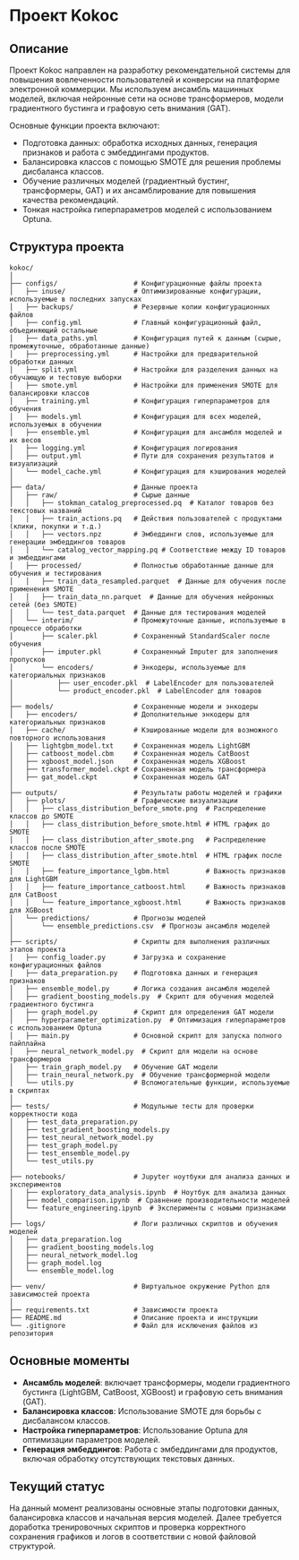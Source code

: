 # Проект Kokoc

## Описание

Проект Kokoc направлен на разработку рекомендательной системы для повышения вовлеченности пользователей и конверсии на платформе электронной коммерции. Мы используем ансамбль машинных моделей, включая нейронные сети на основе трансформеров, модели градиентного бустинга и графовую сеть внимания (GAT).

Основные функции проекта включают:
- Подготовка данных: обработка исходных данных, генерация признаков и работа с эмбеддингами продуктов.
- Балансировка классов с помощью SMOTE для решения проблемы дисбаланса классов.
- Обучение различных моделей (градиентный бустинг, трансформеры, GAT) и их ансамблирование для повышения качества рекомендаций.
- Тонкая настройка гиперпараметров моделей с использованием Optuna.

## Структура проекта
```
kokoc/
│
├── configs/                   # Конфигурационные файлы проекта
│   ├── inuse/                 # Оптимизированные конфигурации, используемые в последних запусках
│   ├── backups/               # Резервные копии конфигурационных файлов
│   ├── config.yml             # Главный конфигурационный файл, объединяющий остальные
│   ├── data_paths.yml         # Конфигурация путей к данным (сырые, промежуточные, обработанные данные)
│   ├── preprocessing.yml      # Настройки для предварительной обработки данных
│   ├── split.yml              # Настройки для разделения данных на обучающую и тестовую выборки
│   ├── smote.yml              # Настройки для применения SMOTE для балансировки классов
│   ├── training.yml           # Конфигурация гиперпараметров для обучения
│   ├── models.yml             # Конфигурация для всех моделей, используемых в обучении
│   ├── ensemble.yml           # Конфигурация для ансамбля моделей и их весов
│   ├── logging.yml            # Конфигурация логирования
│   ├── output.yml             # Пути для сохранения результатов и визуализаций
│   └── model_cache.yml        # Конфигурация для кэширования моделей
│
├── data/                      # Данные проекта
│   ├── raw/                   # Сырые данные
│   │   ├── stokman_catalog_preprocessed.pq  # Каталог товаров без текстовых названий
│   │   ├── train_actions.pq   # Действия пользователей с продуктами (клики, покупки и т.д.)
│   │   ├── vectors.npz        # Эмбеддинги слов, используемые для генерации эмбеддингов товаров
│   │   └── catalog_vector_mapping.pq # Соответствие между ID товаров и эмбеддингами
│   ├── processed/             # Полностью обработанные данные для обучения и тестирования
│   │   ├── train_data_resampled.parquet  # Данные для обучения после применения SMOTE
│   │   ├── train_data_nn.parquet  # Данные для обучения нейронных сетей (без SMOTE)
│   │   └── test_data.parquet  # Данные для тестирования моделей
│   └── interim/               # Промежуточные данные, используемые в процессе обработки
│       ├── scaler.pkl         # Сохраненный StandardScaler после обучения
│       ├── imputer.pkl        # Сохраненный Imputer для заполнения пропусков
│       └── encoders/          # Энкодеры, используемые для категориальных признаков
│           ├── user_encoder.pkl  # LabelEncoder для пользователей
│           └── product_encoder.pkl  # LabelEncoder для товаров
│
├── models/                    # Сохраненные модели и энкодеры
│   ├── encoders/              # Дополнительные энкодеры для категориальных признаков
│   ├── cache/                 # Кэшированные модели для возможного повторного использования
│   ├── lightgbm_model.txt     # Сохраненная модель LightGBM
│   ├── catboost_model.cbm     # Сохраненная модель CatBoost
│   ├── xgboost_model.json     # Сохраненная модель XGBoost
│   ├── transformer_model.ckpt # Сохраненная модель трансформера
│   ├── gat_model.ckpt         # Сохраненная модель GAT
│
├── outputs/                   # Результаты работы моделей и графики
│   ├── plots/                 # Графические визуализации
│   │   ├── class_distribution_before_smote.png  # Распределение классов до SMOTE
│   │   ├── class_distribution_before_smote.html # HTML график до SMOTE
│   │   ├── class_distribution_after_smote.png   # Распределение классов после SMOTE
│   │   ├── class_distribution_after_smote.html  # HTML график после SMOTE
│   │   ├── feature_importance_lgbm.html         # Важность признаков для LightGBM
│   │   ├── feature_importance_catboost.html     # Важность признаков для CatBoost
│   │   └── feature_importance_xgboost.html      # Важность признаков для XGBoost
│   └── predictions/           # Прогнозы моделей
│       └── ensemble_predictions.csv  # Прогнозы ансамбля моделей
│
├── scripts/                   # Скрипты для выполнения различных этапов проекта
│   ├── config_loader.py       # Загрузка и сохранение конфигурационных файлов
│   ├── data_preparation.py    # Подготовка данных и генерация признаков
│   ├── ensemble_model.py      # Логика создания ансамбля моделей
│   ├── gradient_boosting_models.py  # Скрипт для обучения моделей градиентного бустинга
│   ├── graph_model.py         # Скрипт для определения GAT модели
│   ├── hyperparameter_optimization.py  # Оптимизация гиперпараметров с использованием Optuna
│   ├── main.py                # Основной скрипт для запуска полного пайплайна
│   ├── neural_network_model.py  # Скрипт для модели на основе трансформеров
│   ├── train_graph_model.py   # Обучение GAT модели
│   ├── train_neural_network.py  # Обучение трансформерной модели
│   └── utils.py               # Вспомогательные функции, используемые в скриптах
│
├── tests/                     # Модульные тесты для проверки корректности кода
│   ├── test_data_preparation.py
│   ├── test_gradient_boosting_models.py
│   ├── test_neural_network_model.py
│   ├── test_graph_model.py
│   ├── test_ensemble_model.py
│   └── test_utils.py
│
├── notebooks/                 # Jupyter ноутбуки для анализа данных и экспериментов
│   ├── exploratory_data_analysis.ipynb  # Ноутбук для анализа данных
│   ├── model_comparison.ipynb  # Сравнение производительности моделей
│   └── feature_engineering.ipynb  # Эксперименты с новыми признаками
│
├── logs/                      # Логи различных скриптов и обучения моделей
│   ├── data_preparation.log
│   ├── gradient_boosting_models.log
│   ├── neural_network_model.log
│   ├── graph_model.log
│   └── ensemble_model.log
│
├── venv/                      # Виртуальное окружение Python для зависимостей проекта
│
├── requirements.txt           # Зависимости проекта
├── README.md                  # Описание проекта и инструкции
└── .gitignore                 # Файл для исключения файлов из репозитория
```

## Основные моменты
- **Ансамбль моделей**: включает трансформеры, модели градиентного бустинга (LightGBM, CatBoost, XGBoost) и графовую сеть внимания (GAT).
- **Балансировка классов**: Использование SMOTE для борьбы с дисбалансом классов.
- **Настройка гиперпараметров**: Использование Optuna для оптимизации параметров моделей.
- **Генерация эмбеддингов**: Работа с эмбеддингами для продуктов, включая обработку отсутствующих текстовых данных.

## Текущий статус
На данный момент реализованы основные этапы подготовки данных, балансировка классов и начальная версия моделей. Далее требуется доработка тренировочных скриптов и проверка корректного сохранения графиков и логов в соответствии с новой файловой структурой.